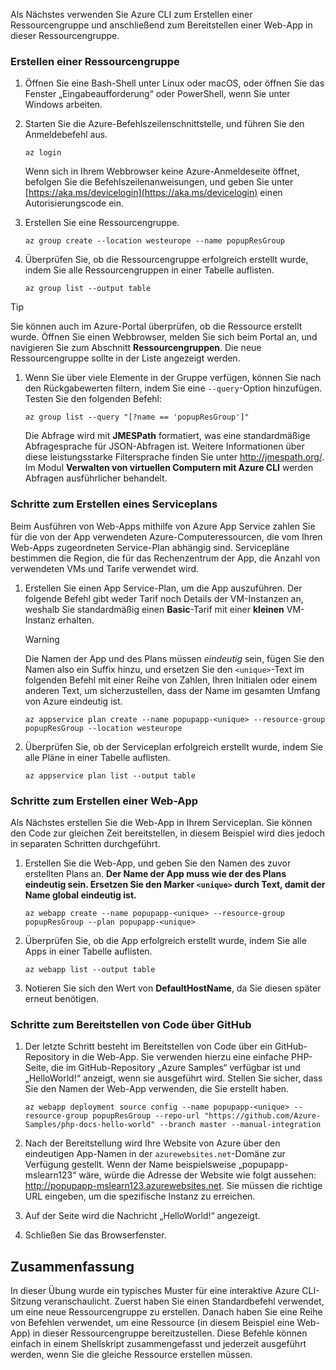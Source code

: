 Als Nächstes verwenden Sie Azure CLI zum Erstellen einer Ressourcengruppe und anschließend zum Bereitstellen einer Web-App in dieser Ressourcengruppe. 

### <a name="create-a-resource-group"></a>Erstellen einer Ressourcengruppe

1. Öffnen Sie eine Bash-Shell unter Linux oder macOS, oder öffnen Sie das Fenster „Eingabeaufforderung“ oder PowerShell, wenn Sie unter Windows arbeiten.

1. Starten Sie die Azure-Befehlszeilenschnittstelle, und führen Sie den Anmeldebefehl aus.

    ```azurecli
    az login
    ```
    Wenn sich in Ihrem Webbrowser keine Azure-Anmeldeseite öffnet, befolgen Sie die Befehlszeilenanweisungen, und geben Sie unter [https://aka.ms/devicelogin](https://aka.ms/devicelogin) einen Autorisierungscode ein.

1. Erstellen Sie eine Ressourcengruppe.

    ```azurecli
    az group create --location westeurope --name popupResGroup
    ```

1. Überprüfen Sie, ob die Ressourcengruppe erfolgreich erstellt wurde, indem Sie alle Ressourcengruppen in einer Tabelle auflisten.

    ```azurecli
    az group list --output table
    ```

> [!TIP]
> Sie können auch im Azure-Portal überprüfen, ob die Ressource erstellt wurde. Öffnen Sie einen Webbrowser, melden Sie sich beim Portal an, und navigieren Sie zum Abschnitt **Ressourcengruppen**. Die neue Ressourcengruppe sollte in der Liste angezeigt werden.

1. Wenn Sie über viele Elemente in der Gruppe verfügen, können Sie nach den Rückgabewerten filtern, indem Sie eine `--query`-Option hinzufügen. Testen Sie den folgenden Befehl:

    ```azurecli
    az group list --query "[?name == 'popupResGroup']"
    ```

    Die Abfrage wird mit **JMESPath** formatiert, was eine standardmäßige Abfragesprache für JSON-Abfragen ist. Weitere Informationen über diese leistungsstarke Filtersprache finden Sie unter <http://jmespath.org/>. Im Modul **Verwalten von virtuellen Computern mit Azure CLI** werden Abfragen ausführlicher behandelt.

### <a name="steps-to-create-a-service-plan"></a>Schritte zum Erstellen eines Serviceplans

Beim Ausführen von Web-Apps mithilfe von Azure App Service zahlen Sie für die von der App verwendeten Azure-Computeressourcen, die vom Ihren Web-Apps zugeordneten Service-Plan abhängig sind. Servicepläne bestimmen die Region, die für das Rechenzentrum der App, die Anzahl von verwendeten VMs und Tarife verwendet wird.

1. Erstellen Sie einen App Service-Plan, um die App auszuführen. Der folgende Befehl gibt weder Tarif noch Details der VM-Instanzen an, weshalb Sie standardmäßig einen **Basic**-Tarif mit einer **kleinen** VM-Instanz erhalten.

    > [!WARNING]
    > Die Namen der App und des Plans müssen _eindeutig_ sein, fügen Sie den Namen also ein Suffix hinzu, und ersetzen Sie den `<unique>`-Text im folgenden Befehl mit einer Reihe von Zahlen, Ihren Initialen oder einem anderen Text, um sicherzustellen, dass der Name im gesamten Umfang von Azure eindeutig ist. 

    ```azurecli
    az appservice plan create --name popupapp-<unique> --resource-group popupResGroup --location westeurope
    ```

1. Überprüfen Sie, ob der Serviceplan erfolgreich erstellt wurde, indem Sie alle Pläne in einer Tabelle auflisten.

    ```azurecli
    az appservice plan list --output table
    ```

### <a name="steps-to-create-a-web-app"></a>Schritte zum Erstellen einer Web-App

Als Nächstes erstellen Sie die Web-App in Ihrem Serviceplan. Sie können den Code zur gleichen Zeit bereitstellen, in diesem Beispiel wird dies jedoch in separaten Schritten durchgeführt.

1. Erstellen Sie die Web-App, und geben Sie den Namen des zuvor erstellten Plans an. **Der Name der App muss wie der des Plans eindeutig sein. Ersetzen Sie den Marker `<unique>` durch Text, damit der Name global eindeutig ist.**
    ```azurecli
    az webapp create --name popupapp-<unique> --resource-group popupResGroup --plan popupapp-<unique>
    ```

1. Überprüfen Sie, ob die App erfolgreich erstellt wurde, indem Sie alle Apps in einer Tabelle auflisten.

    ```azurecli
    az webapp list --output table
    ```

1. Notieren Sie sich den Wert von **DefaultHostName**, da Sie diesen später erneut benötigen.

### <a name="steps-to-deploy-code-from-github"></a>Schritte zum Bereitstellen von Code über GitHub

1. Der letzte Schritt besteht im Bereitstellen von Code über ein GitHub-Repository in die Web-App. Sie verwenden hierzu eine einfache PHP-Seite, die im GitHub-Repository „Azure Samples“ verfügbar ist und „HelloWorld!“ anzeigt, wenn sie ausgeführt wird. Stellen Sie sicher, dass Sie den Namen der Web-App verwenden, die Sie erstellt haben.

    ```azurecli
    az webapp deployment source config --name popupapp-<unique> --resource-group popupResGroup --repo-url "https://github.com/Azure-Samples/php-docs-hello-world" --branch master --manual-integration
    ```

1. Nach der Bereitstellung wird Ihre Website von Azure über den eindeutigen App-Namen in der `azurewebsites.net`-Domäne zur Verfügung gestellt. Wenn der Name beispielsweise „popupapp-mslearn123“ wäre, würde die Adresse der Website wie folgt aussehen: <http://popupapp-mslearn123.azurewebsites.net>. Sie müssen die richtige URL eingeben, um die spezifische Instanz zu erreichen.

1. Auf der Seite wird die Nachricht „HelloWorld!“ angezeigt.

1. Schließen Sie das Browserfenster.

## <a name="summary"></a>Zusammenfassung

In dieser Übung wurde ein typisches Muster für eine interaktive Azure CLI-Sitzung veranschaulicht. Zuerst haben Sie einen Standardbefehl verwendet, um eine neue Ressourcengruppe zu erstellen. Danach haben Sie eine Reihe von Befehlen verwendet, um eine Ressource (in diesem Beispiel eine Web-App) in dieser Ressourcengruppe bereitzustellen. Diese Befehle können einfach in einem Shellskript zusammengefasst und jederzeit ausgeführt werden, wenn Sie die gleiche Ressource erstellen müssen.
